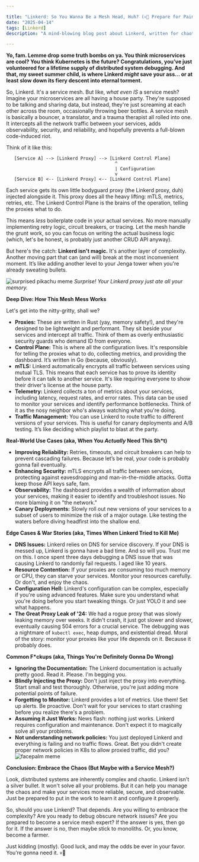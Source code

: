 ```yaml
---

title: "Linkerd: So You Wanna Be a Mesh Head, Huh? (💀🙏 Prepare for Pain)"
date: "2025-04-14"
tags: [Linkerd]
description: "A mind-blowing blog post about Linkerd, written for chaotic Gen Z engineers who think Kubernetes is just `kubectl apply -f whatever.yaml` and hope for the best."

---
```


**Yo, fam. Lemme drop some truth bombs on ya. You think microservices are cool? You think Kubernetes is the future? Congratulations, you’ve just volunteered for a lifetime supply of distributed system debugging. And that, my sweet summer child, is where Linkerd *might* save your ass… or at least slow down its fiery descent into eternal torment.**

So, Linkerd. It's a service mesh. But like, *what even IS* a service mesh? Imagine your microservices are all having a house party. They're supposed to be talking and sharing data, but instead, they're just screaming at each other across the room, occasionally throwing beer bottles. A service mesh is basically a bouncer, a translator, and a trauma therapist all rolled into one. It intercepts all the network traffic between your services, adds observability, security, and reliability, and hopefully prevents a full-blown code-induced riot.

Think of it like this:

```ascii
   [Service A] --> [Linkerd Proxy] --> [Linkerd Control Plane]
                                         ^
                                         | Configuration
                                         v
   [Service B] <-- [Linkerd Proxy] <-- [Linkerd Control Plane]
```

Each service gets its own little bodyguard proxy (the Linkerd proxy, duh) injected alongside it. This proxy does all the heavy lifting: mTLS, metrics, retries, etc. The Linkerd Control Plane is the brains of the operation, telling the proxies what to do.

This means *less* boilerplate code in your actual services. No more manually implementing retry logic, circuit breakers, or tracing. Let the mesh handle the grunt work, so you can focus on writing the actual business logic (which, let's be honest, is probably just another CRUD API anyway).

But here's the catch: **Linkerd isn't magic.** It's another layer of complexity. Another moving part that can (and will) break at the most inconvenient moment. It’s like adding another level to your Jenga tower when you're already sweating bullets.

![surprised pikachu meme](https://i.kym-cdn.com/photos/images/newsfeed/001/535/061/e46.png)
*Surprise! Your Linkerd proxy just ate all your memory.*

**Deep Dive: How This Mesh Mess Works**

Let's get into the nitty-gritty, shall we?

*   **Proxies:** These are written in Rust (yay, memory safety!), and they're designed to be lightweight and performant. They sit beside your services and intercept all traffic. Think of them as overly enthusiastic security guards who demand ID from everyone.
*   **Control Plane:** This is where all the configuration lives. It's responsible for telling the proxies what to do, collecting metrics, and providing the dashboard. It’s written in Go (because, obviously).
*   **mTLS:** Linkerd automatically encrypts all traffic between services using mutual TLS. This means that each service has to prove its identity before it can talk to another service. It's like requiring everyone to show their driver's license at the house party.
*   **Telemetry:** Linkerd collects a ton of metrics about your services, including latency, request rates, and error rates. This data can be used to monitor your services and identify performance bottlenecks. Think of it as the nosy neighbor who's always watching what you're doing.
*   **Traffic Management:** You can use Linkerd to route traffic to different versions of your services. This is useful for canary deployments and A/B testing. It’s like deciding which playlist to blast at the party.

**Real-World Use Cases (aka, When You *Actually* Need This Sh*t)**

*   **Improving Reliability:** Retries, timeouts, and circuit breakers can help to prevent cascading failures. Because let’s be real, your code is probably gonna fail eventually.
*   **Enhancing Security:** mTLS encrypts all traffic between services, protecting against eavesdropping and man-in-the-middle attacks. Gotta keep those API keys safe, fam.
*   **Observability:** The dashboard provides a wealth of information about your services, making it easier to identify and troubleshoot issues. No more blaming it on "the network."
*   **Canary Deployments:** Slowly roll out new versions of your services to a subset of users to minimize the risk of a major outage. Like testing the waters before diving headfirst into the shallow end.

**Edge Cases & War Stories (aka, Times When Linkerd Tried to Kill Me)**

*   **DNS Issues:** Linkerd relies on DNS for service discovery. If your DNS is messed up, Linkerd is gonna have a bad time. And so will you. Trust me on this. I once spent three days debugging a DNS issue that was causing Linkerd to randomly fail requests. I aged like 10 years.
*   **Resource Contention:** If your proxies are consuming too much memory or CPU, they can starve your services. Monitor your resources carefully. Or don't, and enjoy the chaos.
*   **Configuration Hell:** Linkerd's configuration can be complex, especially if you're using advanced features. Make sure you understand what you're doing before you start tweaking things. Or just YOLO it and see what happens.
*   **The Great Proxy Leak of '24:** We had a rogue proxy that was slowly leaking memory over weeks. It didn't crash, it just got slower and slower, eventually causing 504 errors for a crucial service. The debugging was a nightmare of `kubectl exec`, heap dumps, and existential dread. Moral of the story: monitor your proxies like your life depends on it. Because it probably does.

**Common F*ckups (aka, Things You're Definitely Gonna Do Wrong)**

*   **Ignoring the Documentation:** The Linkerd documentation is actually pretty good. Read it. Please. I'm begging you.
*   **Blindly Injecting the Proxy:** Don't just inject the proxy into everything. Start small and test thoroughly. Otherwise, you're just adding more potential points of failure.
*   **Forgetting to Monitor:** Linkerd provides a lot of metrics. Use them! Set up alerts. Be proactive. Don't wait for your services to start crashing before you realize there's a problem.
*   **Assuming it Just Works:** News flash: nothing just works. Linkerd requires configuration and maintenance. Don't expect it to magically solve all your problems.
*   **Not understanding network policies:** You just deployed Linkerd and everything is failing and no traffic flows. Great. Bet you didn't create proper network policies in K8s to allow proxied traffic, did you? ![facepalm meme](https://i.kym-cdn.com/entries/icons/original/000/027/528/527.png)

**Conclusion: Embrace the Chaos (But Maybe with a Service Mesh?)**

Look, distributed systems are inherently complex and chaotic. Linkerd isn't a silver bullet. It won't solve all your problems. But it can help you manage the chaos and make your services more reliable, secure, and observable. Just be prepared to put in the work to learn it and configure it properly.

So, should you use Linkerd? That depends. Are you willing to embrace the complexity? Are you ready to debug obscure network issues? Are you prepared to become a service mesh expert? If the answer is yes, then go for it. If the answer is no, then maybe stick to monoliths. Or, you know, become a farmer.

Just kidding (mostly). Good luck, and may the odds be ever in your favor. You’re gonna need it. 💀🙏
